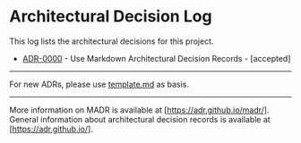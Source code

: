 # Architectural Decision Log

This log lists the architectural decisions for this project.

- [ADR-0000] - Use Markdown Architectural Decision Records - [accepted]

---

For new ADRs, please use [template.md] as basis.

---

More information on MADR is available at [https://adr.github.io/madr/].
General information about architectural decision records is available at
[https://adr.github.io/].

[ADR-0000]: 0000-use-madr.md
[template.md]: template.md
[https://adr.github.io/madr/]: https://adr.github.io/madr/
[https://adr.github.io/]: https://adr.github.io/
